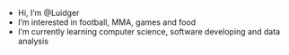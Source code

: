 -  Hi, I’m @Luidger
-  I’m interested in football, MMA, games and food
-  I’m currently learning computer science, software developing and data analysis


<!---
Luidger/Luidger is a ✨ special ✨ repository because its `README.md` (this file) appears on your GitHub profile.
You can click the Preview link to take a look at your changes.
--->

